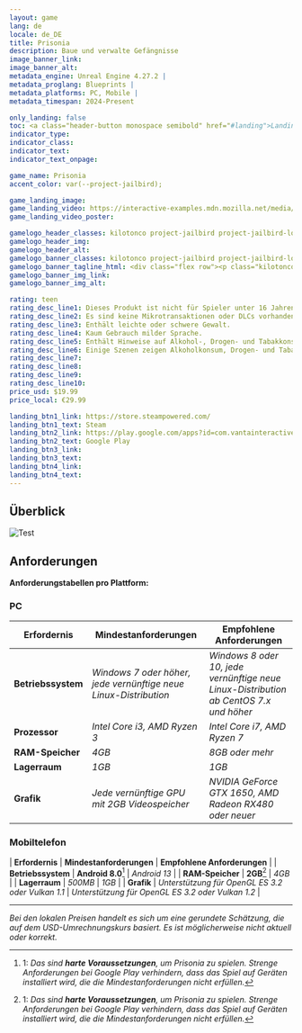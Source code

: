 ```yaml
---
layout: game
lang: de
locale: de_DE
title: Prisonia
description: Baue und verwalte Gefängnisse
image_banner_link:
image_banner_alt:
metadata_engine: Unreal Engine 4.27.2 |
metadata_proglang: Blueprints |
metadata_platforms: PC, Mobile |
metadata_timespan: 2024-Present

only_landing: false
toc: <a class="header-button monospace semibold" href="#landing">Landingpage</a><br><a class="header-button monospace semibold" href="#überblick">Überblick</a><br><a class="header-button monospace semibold" href="#anforderungen">Anforderungen</a><br><a class="header-button monospace medium" href="#pc">PC</a><br><a class="header-button monospace medium" href="#mobiltelefon">Mobiltelefon</a>
indicator_type:
indicator_class:
indicator_text:
indicator_text_onpage:

game_name: Prisonia
accent_color: var(--project-jailbird);

game_landing_image:
game_landing_video: https://interactive-examples.mdn.mozilla.net/media/cc0-videos/flower.webm
game_landing_video_poster:

gamelogo_header_classes: kilotonco project-jailbird project-jailbird-logo semibold rem3
gamelogo_header_img:
gamelogo_header_alt:
gamelogo_banner_classes: kilotonco project-jailbird project-jailbird-logo semibold rem10
gamelogo_banner_tagline_html: <div class="flex row"><p class="kilotonco regular rem2 lightgray">Baue und verwalte &nbsp;</p><p class="kilotonco semibold rem2 white hover-oblique">Gefängnisse</p></div>
gamelogo_banner_img_link:
gamelogo_banner_img_alt:

rating: teen
rating_desc_line1: Dieses Produkt ist nicht für Spieler unter 16 Jahren geeignet.
rating_desc_line2: Es sind keine Mikrotransaktionen oder DLCs vorhanden.
rating_desc_line3: Enthält leichte oder schwere Gewalt.
rating_desc_line4: Kaum Gebrauch milder Sprache.
rating_desc_line5: Enthält Hinweise auf Alkohol-, Drogen- und Tabakkonsum.
rating_desc_line6: Einige Szenen zeigen Alkoholkonsum, Drogen- und Tabakkonsum.
rating_desc_line7: 
rating_desc_line8: 
rating_desc_line9: 
rating_desc_line10: 
price_usd: $19.99
price_local: €29.99

landing_btn1_link: https://store.steampowered.com/
landing_btn1_text: Steam
landing_btn2_link: https://play.google.com/apps?id=com.vantainteractive.jailbird
landing_btn2_text: Google Play
landing_btn3_link:
landing_btn3_text:
landing_btn4_link:
landing_btn4_text:
---
```


## Überblick
![Test](https://i.ibb.co/XVL5jGY/VI-Branding-Typeface-Space-Mono.png "Test")

## Anforderungen

**Anforderungstabellen pro Plattform:**
### PC

| **Erfordernis**      | **Mindestanforderungen** | **Empfohlene Anforderungen** |
| -------------------- | ------------------------ | -------------------------- |
| **Betriebssystem** | *Windows 7 oder höher, jede vernünftige neue Linux-Distribution* | *Windows 8 oder 10, jede vernünftige neue Linux-Distribution ab CentOS 7.x und höher* |
| **Prozessor**        | *Intel Core i3, AMD Ryzen 3* | *Intel Core i7, AMD Ryzen 7* |
| **RAM-Speicher**       | *4GB*                    | *8GB oder mehr*              |
| **Lagerraum**    | *1GB*                    | *1GB*                      |
| **Grafik**         | *Jede vernünftige GPU mit 2GB Videospeicher* | *NVIDIA GeForce GTX 1650, AMD Radeon RX480 oder neuer* |

### Mobiltelefon

| **Erfordernis** | **Mindestanforderungen** | **Empfohlene Anforderungen** |
| **Betriebssystem** | **Android 8.0**[^1] | *Android 13* |
| **RAM-Speicher** | **2GB**[^1] | *4GB* |
| **Lagerraum** | *500MB* | *1GB* |
| **Grafik** | *Unterstützung für OpenGL ES 3.2 oder Vulkan 1.1* | *Unterstützung für OpenGL ES 3.2 oder Vulkan 1.2* |

---
*Bei den lokalen Preisen handelt es sich um eine gerundete Schätzung, die auf dem USD-Umrechnungskurs basiert. Es ist möglicherweise nicht aktuell oder korrekt.*

[^1]: 1: *Das sind **harte Voraussetzungen**, um Prisonia zu spielen. Strenge Anforderungen bei Google Play verhindern, dass das Spiel auf Geräten installiert wird, die die Mindestanforderungen nicht erfüllen.*
